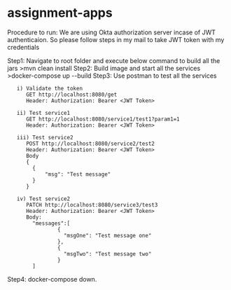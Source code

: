 # assignment-apps
Procedure to run:
We are using Okta authorization server incase of JWT authenticaion.
So please follow steps in my mail to take JWT token with my credentials

Step1: Navigate to root folder and execute below command to build all the jars
       >mvn clean install
Step2: Build image and start all the services
       >docker-compose up --build
Step3: Use postman to test all the services

       i) Validate the token
	      GET http://localhost:8080/get
		  Header: Authorization: Bearer <JWT Token>
		  
	   ii) Test service1
	      GET http://localhost:8080/service1/test1?param1=1
		  Header: Authorization: Bearer <JWT Token>
		  
	   iii) Test service2
	      POST http://localhost:8080/service2/test2
		  Header: Authorization: Bearer <JWT Token>
		  Body
		  {
		    {
				"msg": "Test message"
			}
		  }
		  
	   iv) Test service2
	      PATCH http://localhost:8080/service3/test3
		  Header: Authorization: Bearer <JWT Token>
		  Body:
		  	"messages":[
					{
					  "msgOne": "Test message one"	
					},
					{
					  "msgTwo": "Test message two"	
					}
			]
		  
Step4: docker-compose down.